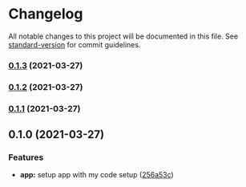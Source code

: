 # Changelog

All notable changes to this project will be documented in this file. See [standard-version](https://github.com/conventional-changelog/standard-version) for commit guidelines.

### [0.1.3](https://github.com/dagerikhl/spellwood/compare/v0.1.2...v0.1.3) (2021-03-27)

### [0.1.2](https://github.com/dagerikhl/spellwood/compare/v0.1.1...v0.1.2) (2021-03-27)

### [0.1.1](https://github.com/dagerikhl/spellwood/compare/v0.1.0...v0.1.1) (2021-03-27)

## 0.1.0 (2021-03-27)


### Features

* **app:** setup app with my code setup ([256a53c](https://github.com/dagerikhl/spellwood/commit/256a53c849aa9f1629e53e90ed14ffa79e6b907a))
